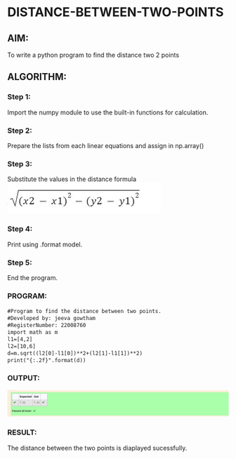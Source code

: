 # DISTANCE-BETWEEN-TWO-POINTS

## AIM:
To write a python program to find the distance two 2 points
## ALGORITHM:
### Step 1: 
Import the numpy module to use the built-in functions for calculation.
### Step 2: 
Prepare the lists from each linear equations and assign in np.array()
### Step 3: 
Substitute the values in the distance formula 
 ![formula](/image/formula.png)
### Step 4:
Print using .format model. 
### Step 5: 
End the program.
### PROGRAM:
```
#Program to find the distance between two points.
#Developed by: jeeva gowtham
#RegisterNumber: 22008760
import math as m
l1=[4,2]
l2=[10,6]
d=m.sqrt((l2[0]-l1[0])**2+(l2[1]-l1[1])**2)
print("{:.2f}".format(d))
```
  


### OUTPUT:
![output](/image/distance.png)

### RESULT:
The distance between the two points is diaplayed sucessfully.
